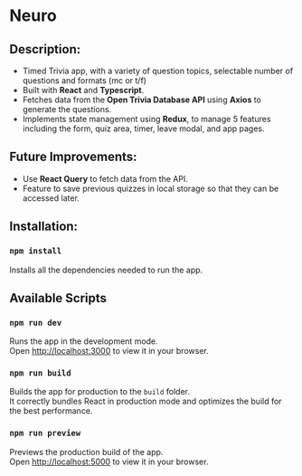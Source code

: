 # Neuro

## Description:

- Timed Trivia app, with a variety of question topics, selectable number of questions and formats (mc or t/f)
- Built with **React** and **Typescript**.
- Fetches data from the **Open Trivia Database API** using **Axios** to generate the questions.
- Implements state management using **Redux**, to manage 5 features including the form, quiz area, timer, leave modal, and app pages.

## Future Improvements:

- Use **React Query** to fetch data from the API.
- Feature to save previous quizzes in local storage so that they can be accessed later.

## Installation:

### `npm install`

Installs all the dependencies needed to run the app.

## Available Scripts

### `npm run dev`

Runs the app in the development mode.\
Open [http://localhost:3000](http://localhost:3000) to view it in your browser.

### `npm run build`

<!-- CI = npm run build -->

Builds the app for production to the `build` folder.\
It correctly bundles React in production mode and optimizes the build for the best performance.

### `npm run preview`

Previews the production build of the app.\
Open [http://localhost:5000](http://localhost:5000) to view it in your browser.
